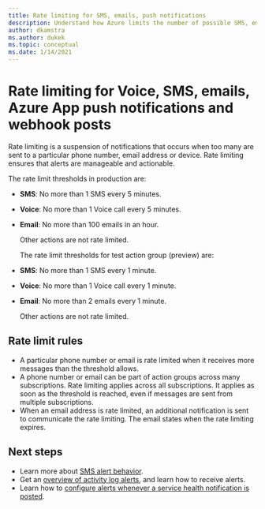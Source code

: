 ```yaml
---
title: Rate limiting for SMS, emails, push notifications
description: Understand how Azure limits the number of possible SMS, email, Azure App push or webhook notifications from an action group.
author: dkamstra
ms.author: dukek
ms.topic: conceptual
ms.date: 1/14/2021
---
```


# Rate limiting for Voice, SMS, emails, Azure App push notifications and webhook posts
Rate limiting is a suspension of notifications that occurs when too many are sent to a particular phone number, email address or device. Rate limiting ensures that alerts are manageable and actionable.

The rate limit thresholds in production are:

- **SMS**: No more than 1 SMS every 5 minutes.
- **Voice**: No more than 1 Voice call every 5 minutes.
- **Email**: No more than 100 emails in an hour.
 
  Other actions are not rate limited.
  
  The rate limit thresholds for test action group (preview) are:

- **SMS**: No more than 1 SMS every 1 minute.
- **Voice**: No more than 1 Voice call every 1 minute.
- **Email**: No more than 2 emails every 1 minute.
 
  Other actions are not rate limited.

## Rate limit rules
- A particular phone number or email is rate limited when it receives more messages than the threshold allows.
- A phone number or email can be part of action groups across many subscriptions. Rate limiting applies across all subscriptions. It applies as soon as the threshold is reached, even if messages are sent from multiple subscriptions.
- When an email address is rate limited, an additional notification is sent to communicate the rate limiting. The email states when the rate limiting expires.

## Next steps ##
* Learn more about [SMS alert behavior](alerts-sms-behavior.md).
* Get an [overview of activity log alerts](./alerts-overview.md), and learn how to receive alerts.  
* Learn how to [configure alerts whenever a service health notification is posted](../../service-health/alerts-activity-log-service-notifications-portal.md).
